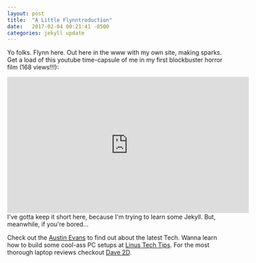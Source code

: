 ```yaml
---
layout: post
title:  "A Little Flynntroduction"
date:   2017-02-04 00:21:41 -0500
categories: jekyll update
---
```

Yo folks.  <span class="Flynnstyle"> Flynn </span> here.  Out here in the www with my own site, making sparks.  Get a load of this youtube time-capsule of me in my first blockbuster horror film (168 views!!!):

<iframe width="560" height="315" src="https://www.youtube.com/embed/pffBIxzysys" frameborder="0" allowfullscreen></iframe>
<br />
I've gotta keep it short here, because I'm trying to learn some Jekyll.  But, meanwhile, if you're bored...

Check out the [Austin Evans][austin-evans] to find out about the latest Tech. Wanna learn how to build some cool-ass PC setups at [Linus Tech Tips][linus-techtips]. For the most thorough laptop reviews checkout [Dave 2D][dave-2d].

[austin-evans]: https://www.youtube.com/user/duncan33303
[linus-techtips]:  https://www.youtube.com/linustechtips
[dave-2d]: https://www.youtube.com/channel/UCVYamHliCI9rw1tHR1xbkfw
